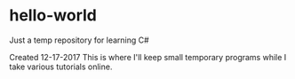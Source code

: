 # hello-world
Just a temp repository for learning C#

Created 12-17-2017
This is where I'll keep small temporary programs while I take various tutorials online.
